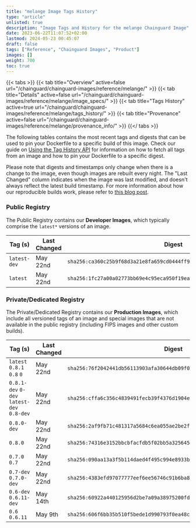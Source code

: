 ```yaml
---
title: "melange Image Tags History"
type: "article"
unlisted: true
description: "Image Tags and History for the melange Chainguard Image"
date: 2023-06-22T11:07:52+02:00
lastmod: 2024-05-23 00:45:07
draft: false
tags: ["Reference", "Chainguard Images", "Product"]
images: []
weight: 700
toc: true
---
```


{{< tabs >}}
{{< tab title="Overview" active=false url="/chainguard/chainguard-images/reference/melange/" >}}
{{< tab title="Details" active=false url="/chainguard/chainguard-images/reference/melange/image_specs/" >}}
{{< tab title="Tags History" active=true url="/chainguard/chainguard-images/reference/melange/tags_history/" >}}
{{< tab title="Provenance" active=false url="/chainguard/chainguard-images/reference/melange/provenance_info/" >}}
{{</ tabs >}}

The following tables contains the most recent tags and digests that can be used to pin your Dockerfile to a specific build of this image. Check our guide on [Using the Tag History API](/chainguard/chainguard-images/using-the-tag-history-api/) for information on how to fetch all tags from an image and how to pin your Dockerfile to a specific digest.

Please note that digests and timestamps only change when there is a change to the image, even though images are rebuilt every night. The "Last Changed" column indicates when the image was last modified, and doesn't always reflect the latest build timestamp. For more information about how our reproducible builds work, please refer to [this blog post](https://www.chainguard.dev/unchained/reproducing-chainguards-reproducible-image-builds).

### Public Registry
The Public Registry contains our **Developer Images**, which typically comprise the `latest*` versions of an image.

| Tag (s)       | Last Changed | Digest                                                                    |
|---------------|--------------|---------------------------------------------------------------------------|
|  `latest-dev` | May 22nd     | `sha256:ca360c25b9f68d3a21e8fa659cd0444ff903e340f5dc8714847b051ba79a7e1d` |
|  `latest`     | May 22nd     | `sha256:1fc27a00a02773bb69e4c95eca950f19ea48b4007d9247ae12e56fae803cdeba` |


### Private/Dedicated Registry
The Private/Dedicated Registry contains our **Production Images**, which include all versioned tags of an image and special images that are not available in the public registry (including FIPS images and other custom builds).

| Tag (s)                                     | Last Changed | Digest                                                                    |
|---------------------------------------------|--------------|---------------------------------------------------------------------------|
|  `latest` `0.8.1` `0.8` `0`                 | May 22nd     | `sha256:76f2042441db56113903afa30644db09f06733efdc3bc568d71f5e3934fcc048` |
|  `0.8.1-dev` `0-dev` `latest-dev` `0.8-dev` | May 22nd     | `sha256:cffa6c356c4839491fecb39f4376d1904e9c563999e5d1ef12a819ecf17afbb1` |
|  `0.8.0-dev`                                | May 22nd     | `sha256:2af9fb71c481317a5684c6ea055ae2be2f04ab3381bb74be601812c69b5c2ebf` |
|  `0.8.0`                                    | May 22nd     | `sha256:74316e3152bbcbfacfdb5f02bb5a325645f68d38ab357e6c42b3bc5a90ec21f5` |
|  `0.7.0` `0.7`                              | May 22nd     | `sha256:090aa13a3f5b114daed4f495c994e8933b25018a17f4d479ad97b52ac7be9fc7` |
|  `0.7-dev` `0.7.0-dev`                      | May 22nd     | `sha256:4383efd97077777eef6ee56746c91b6ba885618f0c807ea6ed027fe70a69cdac` |
|  `0.6-dev` `0.6.11-dev`                     | May 14th     | `sha256:60922a440125956d2be7a09a38975200fd73b8bd672568e37cb64740252a6c6a` |
|  `0.6` `0.6.11`                             | May 9th      | `sha256:606f6bb35b510f5bede1d990793f0ea48c609516607b19c70d0bfd7d28be28b1` |

